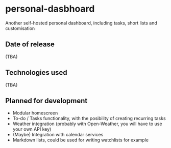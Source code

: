# personal-dasbhoard
Another self-hosted personal dashboard, including tasks, short lists and customisation

## Date of release
(TBA)

## Technologies used
(TBA)

## Planned for development
- Modular homescreen
- To-do / Tasks functionality, with the posibility of creating recurring tasks
- Weather integration (probably with Open-Weather, you will have to use your own API key)
- (Maybe) Integration with calendar services
- Markdown lists, could be used for writing watchlists for example
